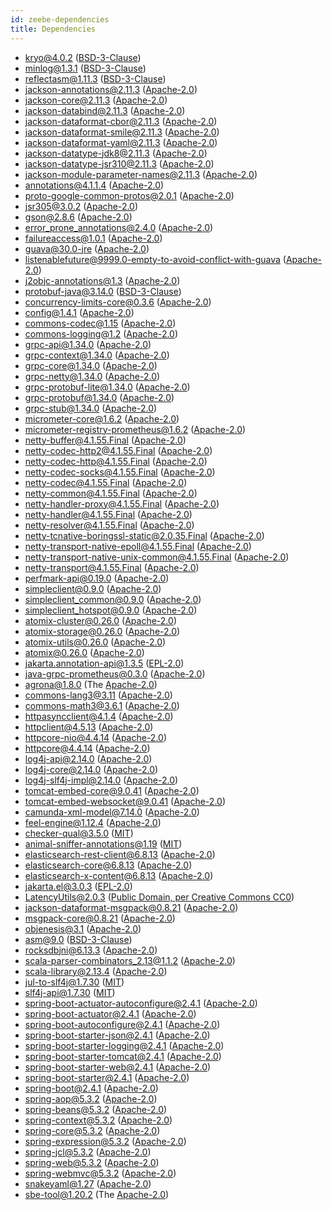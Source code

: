 ```yaml
---
id: zeebe-dependencies
title: Dependencies
---
```


* kryo@4.0.2 ([BSD-3-Clause](https://opensource.org/licenses/BSD-3-Clause))
* minlog@1.3.1 ([BSD-3-Clause](https://opensource.org/licenses/BSD-3-Clause))
* reflectasm@1.11.3 ([BSD-3-Clause](https://opensource.org/licenses/BSD-3-Clause))
* jackson-annotations@2.11.3 ([Apache-2.0](https://opensource.org/licenses/Apache-2.0))
* jackson-core@2.11.3 ([Apache-2.0](https://opensource.org/licenses/Apache-2.0))
* jackson-databind@2.11.3 ([Apache-2.0](https://opensource.org/licenses/Apache-2.0))
* jackson-dataformat-cbor@2.11.3 ([Apache-2.0](https://opensource.org/licenses/Apache-2.0))
* jackson-dataformat-smile@2.11.3 ([Apache-2.0](https://opensource.org/licenses/Apache-2.0))
* jackson-dataformat-yaml@2.11.3 ([Apache-2.0](https://opensource.org/licenses/Apache-2.0))
* jackson-datatype-jdk8@2.11.3 ([Apache-2.0](https://opensource.org/licenses/Apache-2.0))
* jackson-datatype-jsr310@2.11.3 ([Apache-2.0](https://opensource.org/licenses/Apache-2.0))
* jackson-module-parameter-names@2.11.3 ([Apache-2.0](https://opensource.org/licenses/Apache-2.0))
* annotations@4.1.1.4 ([Apache-2.0](https://opensource.org/licenses/Apache-2.0))
* proto-google-common-protos@2.0.1 ([Apache-2.0](https://opensource.org/licenses/Apache-2.0))
* jsr305@3.0.2 ([Apache-2.0](https://opensource.org/licenses/Apache-2.0))
* gson@2.8.6 ([Apache-2.0](https://opensource.org/licenses/Apache-2.0))
* error_prone_annotations@2.4.0 ([Apache-2.0](https://opensource.org/licenses/Apache-2.0))
* failureaccess@1.0.1 ([Apache-2.0](https://opensource.org/licenses/Apache-2.0))
* guava@30.0-jre ([Apache-2.0](https://opensource.org/licenses/Apache-2.0))
* listenablefuture@9999.0-empty-to-avoid-conflict-with-guava ([Apache-2.0](https://opensource.org/licenses/Apache-2.0))
* j2objc-annotations@1.3 ([Apache-2.0](https://opensource.org/licenses/Apache-2.0))
* protobuf-java@3.14.0 ([BSD-3-Clause](https://opensource.org/licenses/BSD-3-Clause))
* concurrency-limits-core@0.3.6 ([Apache-2.0](https://opensource.org/licenses/Apache-2.0))
* config@1.4.1 ([Apache-2.0](https://opensource.org/licenses/Apache-2.0))
* commons-codec@1.15 ([Apache-2.0](https://opensource.org/licenses/Apache-2.0))
* commons-logging@1.2 ([Apache-2.0](https://opensource.org/licenses/Apache-2.0))
* grpc-api@1.34.0 ([Apache-2.0](https://opensource.org/licenses/Apache-2.0))
* grpc-context@1.34.0 ([Apache-2.0](https://opensource.org/licenses/Apache-2.0))
* grpc-core@1.34.0 ([Apache-2.0](https://opensource.org/licenses/Apache-2.0))
* grpc-netty@1.34.0 ([Apache-2.0](https://opensource.org/licenses/Apache-2.0))
* grpc-protobuf-lite@1.34.0 ([Apache-2.0](https://opensource.org/licenses/Apache-2.0))
* grpc-protobuf@1.34.0 ([Apache-2.0](https://opensource.org/licenses/Apache-2.0))
* grpc-stub@1.34.0 ([Apache-2.0](https://opensource.org/licenses/Apache-2.0))
* micrometer-core@1.6.2 ([Apache-2.0](https://opensource.org/licenses/Apache-2.0))
* micrometer-registry-prometheus@1.6.2 ([Apache-2.0](https://opensource.org/licenses/Apache-2.0))
* netty-buffer@4.1.55.Final ([Apache-2.0](https://opensource.org/licenses/Apache-2.0))
* netty-codec-http2@4.1.55.Final ([Apache-2.0](https://opensource.org/licenses/Apache-2.0))
* netty-codec-http@4.1.55.Final ([Apache-2.0](https://opensource.org/licenses/Apache-2.0))
* netty-codec-socks@4.1.55.Final ([Apache-2.0](https://opensource.org/licenses/Apache-2.0))
* netty-codec@4.1.55.Final ([Apache-2.0](https://opensource.org/licenses/Apache-2.0))
* netty-common@4.1.55.Final ([Apache-2.0](https://opensource.org/licenses/Apache-2.0))
* netty-handler-proxy@4.1.55.Final ([Apache-2.0](https://opensource.org/licenses/Apache-2.0))
* netty-handler@4.1.55.Final ([Apache-2.0](https://opensource.org/licenses/Apache-2.0))
* netty-resolver@4.1.55.Final ([Apache-2.0](https://opensource.org/licenses/Apache-2.0))
* netty-tcnative-boringssl-static@2.0.35.Final ([Apache-2.0](https://opensource.org/licenses/Apache-2.0))
* netty-transport-native-epoll@4.1.55.Final ([Apache-2.0](https://opensource.org/licenses/Apache-2.0))
* netty-transport-native-unix-common@4.1.55.Final ([Apache-2.0](https://opensource.org/licenses/Apache-2.0))
* netty-transport@4.1.55.Final ([Apache-2.0](https://opensource.org/licenses/Apache-2.0))
* perfmark-api@0.19.0 ([Apache-2.0](https://opensource.org/licenses/Apache-2.0))
* simpleclient@0.9.0 ([Apache-2.0](https://opensource.org/licenses/Apache-2.0))
* simpleclient_common@0.9.0 ([Apache-2.0](https://opensource.org/licenses/Apache-2.0))
* simpleclient_hotspot@0.9.0 ([Apache-2.0](https://opensource.org/licenses/Apache-2.0))
* atomix-cluster@0.26.0 ([Apache-2.0](https://opensource.org/licenses/Apache-2.0))
* atomix-storage@0.26.0 ([Apache-2.0](https://opensource.org/licenses/Apache-2.0))
* atomix-utils@0.26.0 ([Apache-2.0](https://opensource.org/licenses/Apache-2.0))
* atomix@0.26.0 ([Apache-2.0](https://opensource.org/licenses/Apache-2.0))
* jakarta.annotation-api@1.3.5 ([EPL-2.0](https://www.eclipse.org/legal/epl-2.0/))
* java-grpc-prometheus@0.3.0 ([Apache-2.0](https://opensource.org/licenses/Apache-2.0))
* agrona@1.8.0 (The [Apache-2.0](https://opensource.org/licenses/Apache-2.0))
* commons-lang3@3.11 ([Apache-2.0](https://opensource.org/licenses/Apache-2.0))
* commons-math3@3.6.1 ([Apache-2.0](https://opensource.org/licenses/Apache-2.0))
* httpasyncclient@4.1.4 ([Apache-2.0](https://opensource.org/licenses/Apache-2.0))
* httpclient@4.5.13 ([Apache-2.0](https://opensource.org/licenses/Apache-2.0))
* httpcore-nio@4.4.14 ([Apache-2.0](https://opensource.org/licenses/Apache-2.0))
* httpcore@4.4.14 ([Apache-2.0](https://opensource.org/licenses/Apache-2.0))
* log4j-api@2.14.0 ([Apache-2.0](https://opensource.org/licenses/Apache-2.0))
* log4j-core@2.14.0 ([Apache-2.0](https://opensource.org/licenses/Apache-2.0))
* log4j-slf4j-impl@2.14.0 ([Apache-2.0](https://opensource.org/licenses/Apache-2.0))
* tomcat-embed-core@9.0.41 ([Apache-2.0](https://opensource.org/licenses/Apache-2.0))
* tomcat-embed-websocket@9.0.41 ([Apache-2.0](https://opensource.org/licenses/Apache-2.0))
* camunda-xml-model@7.14.0 ([Apache-2.0](https://opensource.org/licenses/Apache-2.0))
* feel-engine@1.12.4 ([Apache-2.0](https://opensource.org/licenses/Apache-2.0))
* checker-qual@3.5.0 ([MIT](https://opensource.org/licenses/MIT))
* animal-sniffer-annotations@1.19 ([MIT](https://opensource.org/licenses/MIT))
* elasticsearch-rest-client@6.8.13 ([Apache-2.0](https://opensource.org/licenses/Apache-2.0))
* elasticsearch-core@6.8.13 ([Apache-2.0](https://opensource.org/licenses/Apache-2.0))
* elasticsearch-x-content@6.8.13 ([Apache-2.0](https://opensource.org/licenses/Apache-2.0))
* jakarta.el@3.0.3 ([EPL-2.0](https://www.eclipse.org/legal/epl-2.0/))
* LatencyUtils@2.0.3 ([Public Domain, per Creative Commons CC0](https://creativecommons.org/publicdomain/zero/1.0/))
* jackson-dataformat-msgpack@0.8.21 ([Apache-2.0](https://opensource.org/licenses/Apache-2.0))
* msgpack-core@0.8.21 ([Apache-2.0](https://opensource.org/licenses/Apache-2.0))
* objenesis@3.1 ([Apache-2.0](https://opensource.org/licenses/Apache-2.0))
* asm@9.0 ([BSD-3-Clause](https://opensource.org/licenses/BSD-3-Clause))
* rocksdbjni@6.13.3 ([Apache-2.0](https://opensource.org/licenses/Apache-2.0))
* scala-parser-combinators_2.13@1.1.2 ([Apache-2.0](https://opensource.org/licenses/Apache-2.0))
* scala-library@2.13.4 ([Apache-2.0](https://opensource.org/licenses/Apache-2.0))
* jul-to-slf4j@1.7.30 ([MIT](https://opensource.org/licenses/MIT))
* slf4j-api@1.7.30 ([MIT](https://opensource.org/licenses/MIT))
* spring-boot-actuator-autoconfigure@2.4.1 ([Apache-2.0](https://opensource.org/licenses/Apache-2.0))
* spring-boot-actuator@2.4.1 ([Apache-2.0](https://opensource.org/licenses/Apache-2.0))
* spring-boot-autoconfigure@2.4.1 ([Apache-2.0](https://opensource.org/licenses/Apache-2.0))
* spring-boot-starter-json@2.4.1 ([Apache-2.0](https://opensource.org/licenses/Apache-2.0))
* spring-boot-starter-logging@2.4.1 ([Apache-2.0](https://opensource.org/licenses/Apache-2.0))
* spring-boot-starter-tomcat@2.4.1 ([Apache-2.0](https://opensource.org/licenses/Apache-2.0))
* spring-boot-starter-web@2.4.1 ([Apache-2.0](https://opensource.org/licenses/Apache-2.0))
* spring-boot-starter@2.4.1 ([Apache-2.0](https://opensource.org/licenses/Apache-2.0))
* spring-boot@2.4.1 ([Apache-2.0](https://opensource.org/licenses/Apache-2.0))
* spring-aop@5.3.2 ([Apache-2.0](https://opensource.org/licenses/Apache-2.0))
* spring-beans@5.3.2 ([Apache-2.0](https://opensource.org/licenses/Apache-2.0))
* spring-context@5.3.2 ([Apache-2.0](https://opensource.org/licenses/Apache-2.0))
* spring-core@5.3.2 ([Apache-2.0](https://opensource.org/licenses/Apache-2.0))
* spring-expression@5.3.2 ([Apache-2.0](https://opensource.org/licenses/Apache-2.0))
* spring-jcl@5.3.2 ([Apache-2.0](https://opensource.org/licenses/Apache-2.0))
* spring-web@5.3.2 ([Apache-2.0](https://opensource.org/licenses/Apache-2.0))
* spring-webmvc@5.3.2 ([Apache-2.0](https://opensource.org/licenses/Apache-2.0))
* snakeyaml@1.27 ([Apache-2.0](https://opensource.org/licenses/Apache-2.0))
* sbe-tool@1.20.2 (The [Apache-2.0](https://opensource.org/licenses/Apache-2.0))
